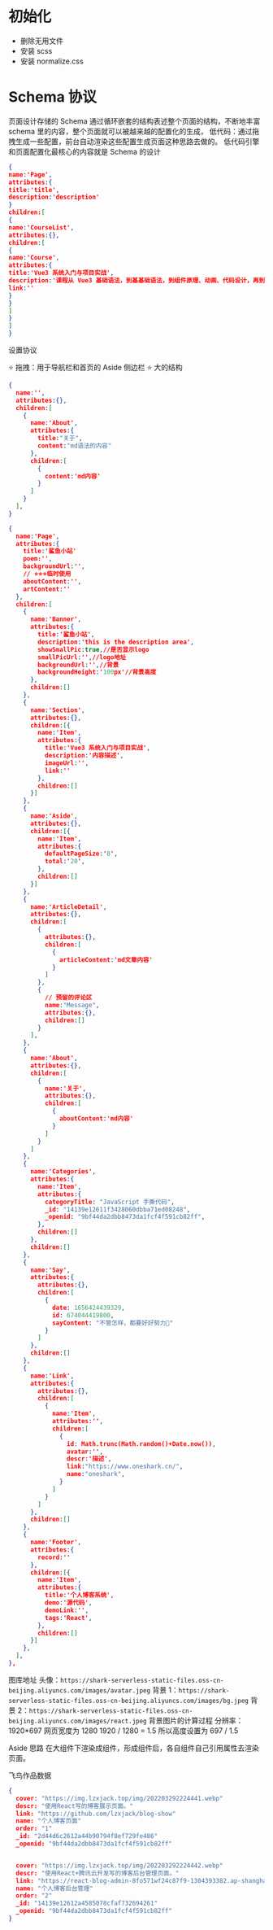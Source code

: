 # 初始化

- 删除无用文件
- 安装 scss
- 安装 normalize.css

# Schema 协议

页面设计存储的 Schema
通过循环嵌套的结构表述整个页面的结构，不断地丰富 schema 里的内容，整个页面就可以被越来越的配置化的生成，
低代码：通过拖拽生成一些配置，前台自动渲染这些配置生成页面这种思路去做的。
低代码引擎和页面配置化最核心的内容就是 Schema 的设计

<!-- 自定义的schema结构 -->

```json
{
name:'Page',
attributes:{
title:'title',
description:'description'
}
children:[
{
name:'CourseList',
attributes:{},
children:[
{
name:'Course',
attributes:{
title:'Vue3 系统入门与项目实战',
description:'课程从 Vue3 基础语法，到基基础语法，到组件原理、动画、代码设计，再到新语法扩展，',
link:''
}
}
]
}
]
}
```

设置协议

<!-- 对前面的schema结构进行精简 -->
<!-- 首页配置化 -->

⭐ 拖拽：用于导航栏和首页的 Aside 侧边栏 ⭐
大的结构
```json
{
  name:'',
  attributes:{},
  children:[
    {
      name:'About',
      attributes:{
        title:"关于",
        content:"md语法的内容"
      },
      children:[
        {
          content:'md内容'
        }
      ]
    }
  ],
}
```

```json
{
  name:'Page',
  attributes:{
    title:'鲨鱼小站'
    poem:'',
    backgroundUrl:'',
    // ⭐⭐⭐临时使用
    aboutContent:'',
    artContent:''
  },
  children:[
    {
      name:'Banner',
      attributes:{
        title:'鲨鱼小站',
        description:'this is the description area',
        showSmallPic:true,//是否显示logo
        smallPicUrl:'',//logo地址
        backgroundUrl:'',//背景
        backgroundHeight:'100px'//背景高度
      },
      children:[]
    },
    {
      name:'Section',
      attributes:{},
      children:[{
        name:'Item',
        attributes:{
          title:'Vue3 系统入门与项目实战',
          description:'内容描述',
          imageUrl:'',
          link:''
        },
        children:[]
      }]
    },
    {
      name:'Aside',
      attributes:{},
      children:[{
        name:'Item',
        attributes:{
          defaultPageSize:'8',
          total:'20',
        },
        children:[]
      }]
    },
    {
      name:'ArticleDetail',
      attributes:{},
      children:[
        {
          attributes:{},
          children:[
            {
              articleContent:'md文章内容'
            }
          ]
        },
        {
          // 预留的评论区
          name:"Message",
          attributes:{},
          children:[]
        }
      ],
    },
    {
      name:'About',
      attributes:{},
      children:[
        {
          name:'关于',
          attributes:{},
          children:[
            {
              aboutContent:'md内容'
            }
          ]
        }
      ]
    },
    {
      name:'Categories',
      attributes:{
        name:'Item',
        attributes:{
          categoryTitle: "JavaScript 手撕代码",
          _id: "14139e12611f3428060dbba71ed08248",
          _openid: "9bf44da2dbb8473da1fcf4f591cb82ff",
        },
        children:[]
      },
      children:[]
    },
    {
      name:'Say',
      attributes:{
        attributes:{},
        children:[
          {
            date: 1656424439329,
            id: 674044419800,
            sayContent: "不管怎样，都要好好努力💪"
          }
        ]
      },
      children:[]
    },
    {
      name:'Link',
      attributes:{
        attributes:{},
        children:[
          {
            name:'Item',
            attributes:'',
            children:[
              {
                id: Math.trunc(Math.random()+Date.now()),
                avatar:'',
                descr:'描述',
                link:"https://www.oneshark.cn/",
                name:"oneshark",
              }
            ]
          }
        ]
      },
      children:[]
    },
    {
      name:'Footer',
      attributes:{
        record:''
      },
      children:[{
        name:'Item',
        attributes:{
          title:'个人博客系统',
          demo:'源代码',
          demoLink:'',
          tags:'React',
        },
        children:[]
      }]
    },
  ],
},


```

图库地址
头像：`https://shark-serverless-static-files.oss-cn-beijing.aliyuncs.com/images/avatar.jpeg`
背景 1：`https://shark-serverless-static-files.oss-cn-beijing.aliyuncs.com/images/bg.jpeg`
背景 2：`https://shark-serverless-static-files.oss-cn-beijing.aliyuncs.com/images/react.jpeg`
背景图片的计算过程
分辨率：1920\*697
网页宽度为 1280 1920 / 1280 = 1.5
所以高度设置为 697 / 1.5

Aside 思路
在大组件下渲染成组件，形成组件后，各自组件自己引用属性去渲染页面。

飞鸟作品数据

```json
{
  cover: "https://img.lzxjack.top/img/202203292224441.webp"
  descr: "使用React写的博客展示页面。"
  link: "https://github.com/lzxjack/blog-show"
  name: "个人博客页面"
  order: "1"
  _id: "2d44d6c2612a44b90794f8ef729fe486"
  _openid: "9bf44da2dbb8473da1fcf4f591cb82ff"


  cover: "https://img.lzxjack.top/img/202203292224442.webp"
  descr: "使用React+腾讯云开发写的博客后台管理页面。"
  link: "https://react-blog-admin-8fo571wf24c87f9-1304393382.ap-shanghai.app.tcloudbase.com/admin/home"
  name: "个人博客后台管理"
  order: "2"
  _id: "14139e12612a4585078cfaf732694261"
  _openid: "9bf44da2dbb8473da1fcf4f591cb82ff"
}
```
